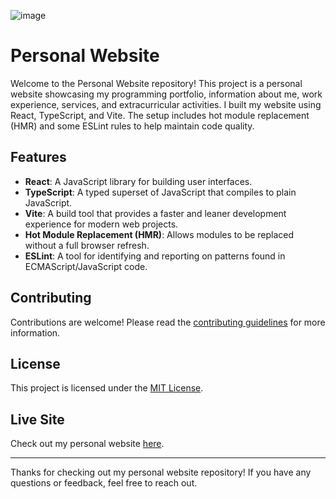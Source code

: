 ![image](https://github.com/user-attachments/assets/0b18bdc7-7749-41f8-8fb7-f2c35965ffc1)



# Personal Website

Welcome to the Personal Website repository! This project is a personal website showcasing my programming portfolio, information about me, work experience, services, and extracurricular activities. I built my website using React, TypeScript, and Vite. The setup includes hot module replacement (HMR) and some ESLint rules to help maintain code quality.

## Features

- **React**: A JavaScript library for building user interfaces.
- **TypeScript**: A typed superset of JavaScript that compiles to plain JavaScript.
- **Vite**: A build tool that provides a faster and leaner development experience for modern web projects.
- **Hot Module Replacement (HMR)**: Allows modules to be replaced without a full browser refresh.
- **ESLint**: A tool for identifying and reporting on patterns found in ECMAScript/JavaScript code.

## Contributing

Contributions are welcome! Please read the [contributing guidelines](CONTRIBUTING.md) for more information.

## License

This project is licensed under the [MIT License](https://opensource.org/licenses/MIT).

## Live Site

Check out my personal website [here](https://tylerrosa.com/).

---

Thanks for checking out my personal website repository! If you have any questions or feedback, feel free to reach out.
